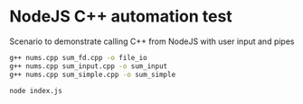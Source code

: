 # NodeJS C++ automation test

Scenario to demonstrate calling C++ from NodeJS with user input and pipes

```bash
g++ nums.cpp sum_fd.cpp -o file_io
g++ nums.cpp sum_input.cpp -o sum_input
g++ nums.cpp sum_simple.cpp -o sum_simple

node index.js
```